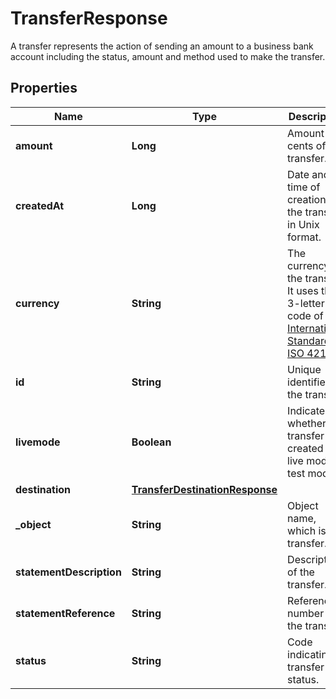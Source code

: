 

# TransferResponse

A transfer represents the action of sending an amount to a business bank account including the status, amount and method used to make the transfer.

## Properties

| Name | Type | Description | Notes |
|------------ | ------------- | ------------- | -------------|
|**amount** | **Long** | Amount in cents of the transfer. |  [optional] |
|**createdAt** | **Long** | Date and time of creation of the transfer in Unix format. |  [optional] |
|**currency** | **String** | The currency of the transfer. It uses the 3-letter code of the [International Standard ISO 4217.](https://es.wikipedia.org/wiki/ISO_4217) |  [optional] |
|**id** | **String** | Unique identifier of the transfer. |  [optional] |
|**livemode** | **Boolean** | Indicates whether the transfer was created in live mode or test mode. |  [optional] |
|**destination** | [**TransferDestinationResponse**](TransferDestinationResponse.md) |  |  [optional] |
|**_object** | **String** | Object name, which is transfer. |  [optional] |
|**statementDescription** | **String** | Description of the transfer. |  [optional] |
|**statementReference** | **String** | Reference number of the transfer. |  [optional] |
|**status** | **String** | Code indicating transfer status. |  [optional] |




